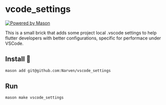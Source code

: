 # vcode_settings

[![Powered by Mason](https://img.shields.io/endpoint?url=https%3A%2F%2Ftinyurl.com%2Fmason-badge)](https://github.com/felangel/mason)

This is a small brick that adds some project local .vscode settings to help flutter developers with better configurations, specific for performace under VSCode.

## Install 🚀

```sh
mason add git@github.com:Narven/vscode_settings
```

## Run

```sh
mason make vscode_settings
```
